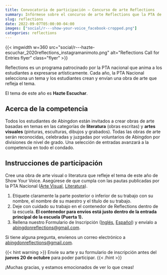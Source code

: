 ```yaml
--- 
title: Convocatoria de participación — Concurso de arte Reflections
summary: Infórmese sobre el concurso de arte Reflections que la PTA de Abingdon está organizando este otoño.
slug: reflections
date: 2022-09-07T05:00:00-04:00
images: ["social/r---show-your-voice_facebook-cropped.png"]
categories: reflections
---
```


<style type="text/css">
    .flyer {
        float: left;
        padding-right: 25px;
        padding-bottom: 25px;
    }
</style>

{{< imgwidth w=360 src="social/r---hazte-escuchar_2020reflections_instagramanimoto.png" alt="Reflections Call for Entries flyer" class="flyer" >}}

Reflections es un programa patrocinado por la PTA nacional que anima a los estudiantes a expresarse artísticamente. Cada año, la PTA Nacional selecciona un tema y los estudiantes crean y envían una obra de arte que refleja el tema.

El tema de este año es **Hazte Escuchar**.

## Acerca de la competencia

Todos los estudiantes de Abingdon están invitados a crear obras de arte basadas en temas en las categorías de **literatura** (obras escritas) y **artes visuales** (pinturas, esculturas, dibujos y grabados). Todas las obras de arte serán reconocidas, celebradas y juzgadas por voluntarios de Abingdon por divisiones de nivel de grado. Una selección de entradas avanzará a la competencia en todo el condado.

## Instrucciones de participación

Cree una obra de arte visual o literatura que refleje el tema de este año de Show Your Voice. Asegúrese de que cumpla con las pautas publicadas por la PTA Nacional ([Arte Visual](guides/Spanish/visual-arts-cat-guidelines_reflections-es.pdf), [Literatura](guides/Spanish/literature-cat-guidelines_reflections-es.pdf)).

1. Etiquete claramente la parte posterior o inferior de su trabajo con su nombre, el nombre de su maestro y el título de su trabajo.
1. Deje con cuidado su trabajo en el contenedor de Reflections dentro de la escuela. **El contenedor para envíos está justo dentro de la entrada principal de la escuela (Puerta 1).**
1. Rellena nuestro Formulario de Inscripción ([Inglés](forms/fillable-form_local-leader.pdf), [Español](forms/fillable-form_local-leader---es.pdf)) y envíalo a abingdonreflections@gmail.com.

Si tiene alguna pregunta, envíenos un correo electrónico a abingdonreflections@gmail.com.

{{< hint warning >}}
Envíe su arte y su formulario de inscripción antes del **jueves 20 de octubre** para poder participar.
{{< /hint >}}

¡Muchas gracias, y estamos emocionados de ver lo que creas!